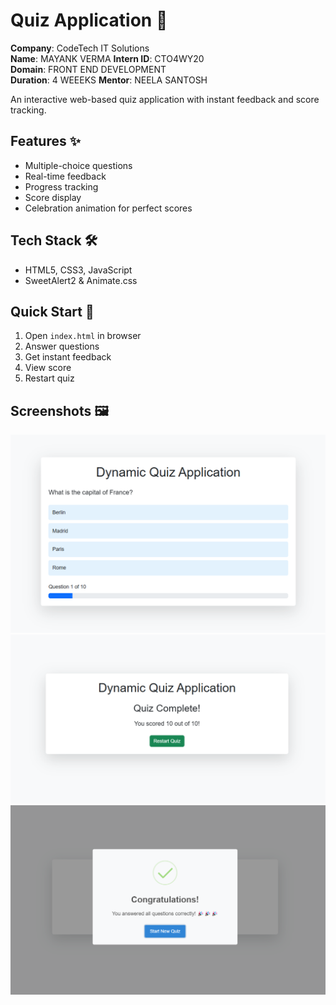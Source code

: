 # Quiz Application 📝

**Company**: CodeTech IT Solutions  
**Name**: MAYANK VERMA 
**Intern ID**: CTO4WY20  
**Domain**: FRONT END DEVELOPMENT  
**Duration**: 4 WEEEKS 
**Mentor**: NEELA SANTOSH

An interactive web-based quiz application with instant feedback and score tracking.

## Features ✨
- Multiple-choice questions
- Real-time feedback
- Progress tracking
- Score display
- Celebration animation for perfect scores

## Tech Stack 🛠️
- HTML5, CSS3, JavaScript
- SweetAlert2 & Animate.css

## Quick Start 🚀
1. Open `index.html` in browser
2. Answer questions
3. Get instant feedback
4. View score
5. Restart quiz

## Screenshots 🖼️
![Quiz Interface](./images/1.png)
![Quiz Results](./images/2.png)
![Quiz Feedback](./images/3.png)
